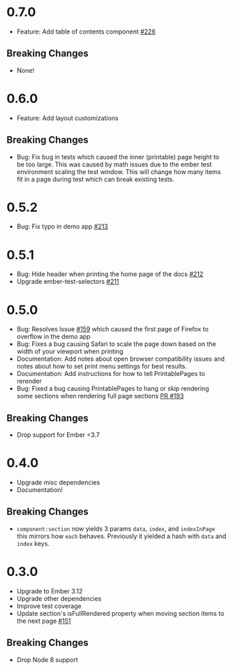 # 0.7.0

- Feature: Add table of contents component [#226](https://github.com/forge512/ember-printable-pages/pull/226)

## Breaking Changes

- None!

# 0.6.0

- Feature: Add layout customizations

## Breaking Changes

- Bug: Fix bug in tests which caused the inner (printable) page height to be too large. This was caused by math issues due to the ember test environment scaling the test window. This will change how many items fit in a page during test which can break existing tests.


# 0.5.2

- Bug: Fix typo in demo app [#213](https://github.com/forge512/ember-printable-pages/issues/213)

# 0.5.1

- Bug: Hide header when printing the home page of the docs [#212](https://github.com/forge512/ember-printable-pages/pull/212)
- Upgrade ember-test-selectors [#211](https://github.com/forge512/ember-printable-pages/pull/211)


# 0.5.0

- Bug: Resolves Issue [#159](https://github.com/forge512/ember-printable-pages/issues/159) which caused the first page of Firefox to overflow in the demo app
- Bug: Fixes a bug causing Safari to scale the page down based on the width of your viewport when printing
- Documentation: Add notes about open browser compatibility issues and notes about how to set print menu settings for best results.
- Documentation: Add instructions for how to tell PrintablePages to rerender
- Bug: Fixed a bug causing PrintablePages to hang or skip rendering some sections when rendering full page sections [PR #193](https://github.com/forge512/ember-printable-pages/pull/193)

## Breaking Changes

- Drop support for Ember <3.7

# 0.4.0

- Upgrade misc dependencies
- Documentation!

## Breaking Changes

- `component:section` now yields 3 params `data`, `index`, and `indexInPage` this mirrors how `each` behaves. Previously it yielded a hash with `data` and `index` keys.


# 0.3.0

- Upgrade to Ember 3.12
- Upgrade other dependencies
- Improve test coverage
- Update section's isFullRendered property when moving section items to the next page [#151](https://github.com/forge512/ember-printable-pages/pull/151)

## Breaking Changes

- Drop Node 8 support
